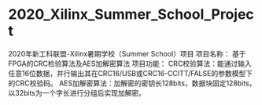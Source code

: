 # 2020_Xilinx_Summer_School_Project
2020年新工科联盟-Xilinx暑期学校（Summer School）项目
项目名称：
基于FPGA的CRC检验算法及AES加解密算法
项目功能：
CRC校验算法：能通过输入任意16位数据，并行输出其在CRC16/USB或CRC16-CCITT/FALSE的参数模型下的CRC校验码。
AES加解密算法：加解密的密钥长128bits，数据块固定128bits，以32bits为一个字长进行分组后实现加解密。

